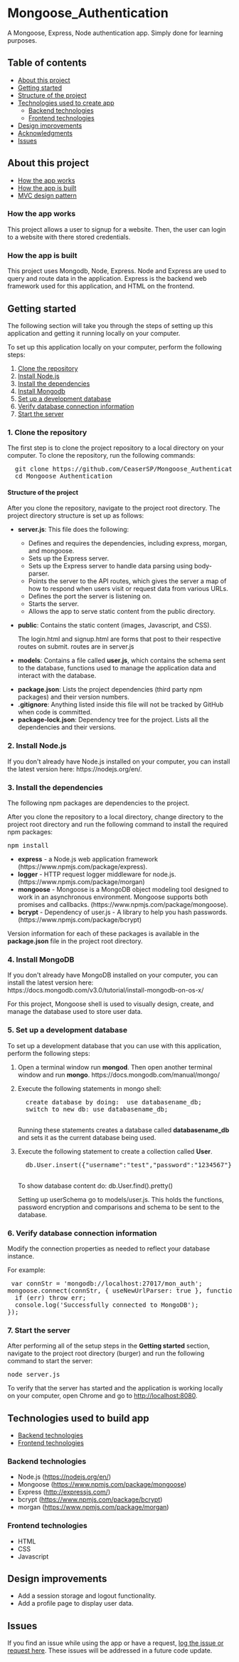 # Mongoose_Authentication
<p>A Mongoose, Express, Node authentication app. Simply done for learning purposes.</p>

## Table of contents
  * [About this project](#about-this-project)
  * [Getting started](#getting-started)
  * [Structure of the project](#structure-of-project)
  * [Technologies used to create app](#technologies-used)
  	* [Backend technologies](#Backend)
  	* [Frontend technologies](#Frontend)
  * [Design improvements](#design-improvements)
  * [Acknowledgments](#Acknowledgments)
  * [Issues](#Issues)


## <a name="about-this-project"></a> About this project

  * [How the app works](#how-app-works)
  * [How the app is built](#how-the-app-is-built)
  * [MVC design pattern](#about-mvc)
 
### <a name="how-app-works"></a> How the app works
This project allows a user to signup for a website. Then, the user can login to a website with there stored credentials.

### <a name="how-the-app-is-built"></a> How the app is built
This project uses Mongodb, Node, Express. Node and Express are used to query and route data in the application. Express is the backend web framework used for this application, and HTML on the frontend.

## <a name="getting-started"></a> Getting started
The following section will take you through the steps of setting up this application and getting it running locally on your computer.

To set up this application locally on your computer, perform the following steps:
  1. [Clone the repository](#clone-repository)
  2. [Install Node.js](#install-node)
  3. [Install the dependencies](#dependencies)
  4. [Install Mongodb](#install-mongodb)
  5. [Set up a development database](#database-setup)
  6. [Verify database connection information](#db-connect)
  7. [Start the server](#start-server)

### <a name="clone-repository"></a> 1. Clone the repository
The first step is to clone the project repository to a local directory on your computer. To clone the repository, run the following commands:
<pre>
  git clone https://github.com/CeaserSP/Mongoose_Authentication.git
  cd Mongoose_Authentication
</pre>

#### <a name="structure-of-project"></a> Structure of the project
<p>After you clone the repository, navigate to the project root directory. The project directory structure is set up as follows:</p>
<ul>
  <li> 
    <p><b>server.js</b>: This file does the following:</p>
		<ul>
	    	<li>Defines and requires the dependencies, including express, morgan, and mongoose.</li>
	    	 <li>Sets up the Express server.</li>
	    	 <li>Sets up the Express server to handle data parsing using body-parser.</li>
	    	 <li>Points the server to the API routes, which gives the server a map of how to respond when users visit or request data from various URLs.</li>
         <li>Defines the port the server is listening on.</li>
	    	 <li>Starts the server.</li>
         <li>Allows the app to serve static content from the public directory.</li>
    	</ul>
  <li>
    <p><b>public</b>: Contains the static content (images, Javascript, and CSS). </p>
    <p>The login.html and signup.html are forms that post to their respective routes on submit. routes are in server.js</p>
  </li>
  <li>
    <p><b>models</b>: Contains a file called <b>user.js</b>, which contains the schema sent to the database, functions used to manage the application data and interact with the database.</p>
  </li>
  <li><b>package.json</b>: Lists the project dependencies (third party npm packages) and their version numbers.</li>
  <li><b>.gitignore</b>: Anything listed inside this file will not be tracked by GitHub when code is committed.</li>
  <li><b>package-lock.json</b>: Dependency tree for the project. Lists all the dependencies and their versions.</li>
</ul>

### <a name="install-node"></a> 2. Install Node.js
<p>If you don't already have Node.js installed on your computer, you can install the latest version here: https://nodejs.org/en/.</p>

### <a name="dependencies"></a> 3. Install the dependencies
<p>The following npm packages are dependencies to the project.</p>
<p>After you clone the repository to a local directory, change directory to the project root directory and run the following command to install the required npm packages:</p>
<pre>npm install</pre>
<ul>
	<li><b>express</b> -  a Node.js web application framework (https://www.npmjs.com/package/express).</li>
	<li><b>logger</b> - HTTP request logger middleware for node.js. (https://www.npmjs.com/package/morgan)</li>
	<li><b>mongoose</b> - Mongoose is a MongoDB object modeling tool designed to work in an asynchronous environment. Mongoose supports both promises and callbacks. (https://www.npmjs.com/package/mongoose).</li>
    <li><b>bcrypt</b> - Dependency of user.js - A library to help you hash passwords. (https://www.npmjs.com/package/bcrypt)</li>
</ul>

<p>Version information for each of these packages is available in the <b>package.json</b> file in the project root directory.</p>

### <a name="install-mongodb"></a> 4. Install MongoDB
<p>If you don't already have MongoDB installed on your computer, you can install the latest version here: https://docs.mongodb.com/v3.0/tutorial/install-mongodb-on-os-x/</p>

<p>For this project, Mongoose shell is used to visually design, create, and manage the database used to store user data.</p>

### <a name="database-setup"></a> 5. Set up a development database
To set up a development database that you can use with this application, perform the following steps:
<ol>
<li><p>Open a terminal window run <b>mongod</b>. Then open another terminal window and run <b>mongo</b>. https://docs.mongodb.com/manual/mongo/</p></li>
<li><p>Execute the following statements in mongo shell:</p>
  <pre>
  create database by doing:  use databasename_db;
  switch to new db: use databasename_db;
  </pre>
  <p>Running these statements creates a database called <b>databasename_db</b> and sets it as the current database being used.</p>
</li>
<li>
  <p>Execute the following statement to create a collection called <b>User</b>.</p>
  <pre>
  db.User.insert({"username":"test","password":"1234567"})
  </pre>
  <p>To show database content do: db.User.find().pretty()
</p>
<p>Setting up userSchema go to models/user.js. This holds the functions, password encryption and comparisons and schema to be sent to the database.
</li>
</ol>

### <a name="db-connect">6. Verify database connection information</a>
<p>Modify the connection properties as needed to reflect your database instance.</p>
<p>For example:</p>
<pre>
 var connStr = 'mongodb://localhost:27017/mon_auth';
mongoose.connect(connStr, { useNewUrlParser: true }, function (err) {
  if (err) throw err;
  console.log('Successfully connected to MongoDB');
});
</pre>

### <a name="start-server">7. Start the server</a>
<p>After performing all of the setup steps in the <b>Getting started</b> section, navigate to the project root directory (burger) and run the following command to start the server:</p>
<pre>
node server.js
</pre>
<p>To verify that the server has started and the application is working locally on your computer, open Chrome and go to <a href="http://localhost:8080">http://localhost:8080</a>.</p>

## <a name="technologies-used"></a> Technologies used to build app
* [Backend technologies](#Backend)
* [Frontend technologies](#Frontend)

### <a name ="Backend"></a> Backend technologies
* Node.js (https://nodejs.org/en/)
* Mongoose (https://www.npmjs.com/package/mongoose)
* Express (http://expressjs.com/)
* bcrypt (https://www.npmjs.com/package/bcrypt)
* morgan (https://www.npmjs.com/package/morgan)
### <a name="Frontend"></a> Frontend technologies
* HTML
* CSS
* Javascript


## <a name="design-improvements"></a> Design improvements
* Add a session storage and logout functionality.
* Add a profile page to display user data.

## <a name ="Issues"></a> Issues
<p>If you find an issue while using the app or have a request, <a href="https://github.com/CeaserSP/Mongoose_Authentication/issues" target="_blank">log the issue or request here</a>. These issues will be addressed in a future code update.</p>

